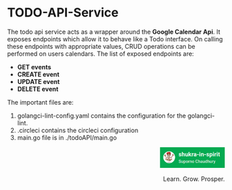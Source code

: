 # TODO-API-Service
The todo api service acts as a wrapper around the **Google Calendar Api**. It exposes endpoints which allow it to behave like a Todo interface. On calling these endpoints with appropriate values, CRUD operations can be performed on users calendars.
The list of exposed endpoints are:
- **GET events**
- **CREATE event**
- **UPDATE event**
- **DELETE event**

The important files are:
1. golangci-lint-config.yaml contains the configuration for the golangci-lint.
2. .circleci contains the circleci configuration
3. main.go file is in ./todoAPI/main.go

<p align="right">
  <img src="./images/logo.png" alt="Shukra in Spirit" width="150">
  <p align="right">Learn. Grow. Prosper.</p>
</p>
